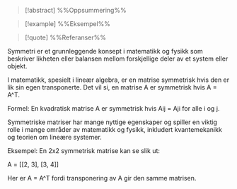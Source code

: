 
> [!abstract] %%Oppsummering%%
> 

> [!example] %%Eksempel%%
> 

> [!quote] %%Referanser%%
>


Symmetri er et grunnleggende konsept i matematikk og fysikk som beskriver likheten eller balansen mellom forskjellige deler av et system eller objekt. 

I matematikk, spesielt i lineær algebra, er en matrise symmetrisk hvis den er lik sin egen transponerte. Det vil si, en matrise A er symmetrisk hvis A = A^T.

Formel: En kvadratisk matrise A er symmetrisk hvis Aij = Aji for alle i og j. 

Symmetriske matriser har mange nyttige egenskaper og spiller en viktig rolle i mange områder av matematikk og fysikk, inkludert kvantemekanikk og teorien om lineære systemer.

Eksempel: En 2x2 symmetrisk matrise kan se slik ut:

A = [[2, 3],
     [3, 4]]

Her er A = A^T fordi transponering av A gir den samme matrisen.